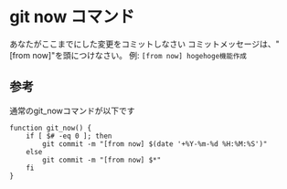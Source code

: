 # git now コマンド

あなたがここまでにした変更をコミットしなさい
コミットメッセージは、"[from now]"を頭につけなさい。
例: `[from now] hogehoge機能作成`

## 参考

通常のgit_nowコマンドが以下です

```
function git_now() {
    if [ $# -eq 0 ]; then
        git commit -m "[from now] $(date '+%Y-%m-%d %H:%M:%S')"
    else
        git commit -m "[from now] $*"
    fi
}
```


